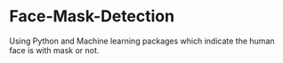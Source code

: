 # Face-Mask-Detection
 Using Python and Machine learning packages which indicate the human  face is with mask or not. 
